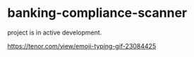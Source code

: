 # banking-compliance-scanner

project is in active development.

https://tenor.com/view/emoji-typing-gif-23084425
